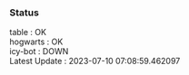 ### Status


table : OK  
hogwarts : OK  
icy-bot : DOWN  
Latest Update : 2023-07-10 07:08:59.462097
